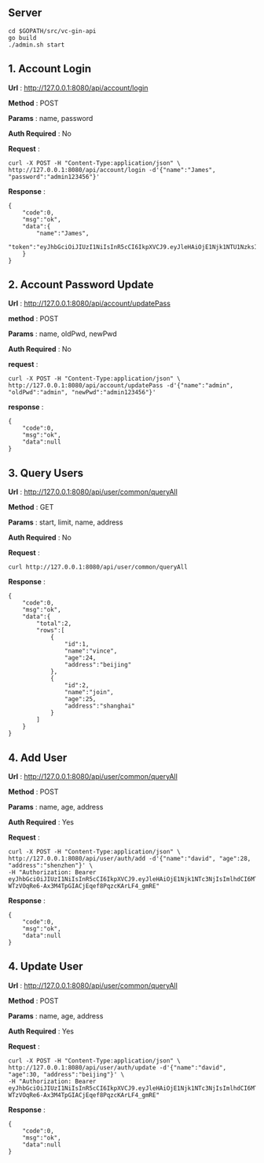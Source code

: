## Server
```shell script
cd $GOPATH/src/vc-gin-api
go build
./admin.sh start
```

## 1. Account Login

**Url** : http://127.0.0.1:8080/api/account/login

**Method** : POST

**Params** : name, password

**Auth Required** : No

**Request** :

```shell script
curl -X POST -H "Content-Type:application/json" \
http://127.0.0.1:8080/api/account/login -d'{"name":"James", "password":"admin123456"}'
```
**Response** :

```
{
    "code":0,
    "msg":"ok",
    "data":{
        "name":"James",
        "token":"eyJhbGciOiJIUzI1NiIsInR5cCI6IkpXVCJ9.eyJleHAiOjE1Njk1NTU1NzksImlhdCI6MTU2OTU1NTI3OSwiaWQiOjEsIm5iZiI6MTU2OTU1NTI3OSwidXNlcm5hbWUiOiJKYW1lcyJ9.fsfgR494cmJiO7Jq0uRJqOdVGz9icZ5JnkHtWcbTiFs"
    }
}
```

## 2. Account Password Update

**Url** : http://127.0.0.1:8080/api/account/updatePass

**method** : POST

**Params** : name, oldPwd, newPwd

**Auth Required** : No

**request** :

```shell script
curl -X POST -H "Content-Type:application/json" \
http://127.0.0.1:8080/api/account/updatePass -d'{"name":"admin", "oldPwd":"admin", "newPwd":"admin123456"}'
```
**response** :

```
{
    "code":0,
    "msg":"ok",
    "data":null
}
```

## 3. Query Users

**Url** : http://127.0.0.1:8080/api/user/common/queryAll

**Method** : GET

**Params** : start, limit, name, address

**Auth Required** : No

**Request** :

```shell script
curl http://127.0.0.1:8080/api/user/common/queryAll
```

**Response**  :

```
{
    "code":0,
    "msg":"ok",
    "data":{
        "total":2,
        "rows":[
            {
                "id":1,
                "name":"vince",
                "age":24,
                "address":"beijing"
            },
            {
                "id":2,
                "name":"join",
                "age":25,
                "address":"shanghai"
            }
        ]
    }
}
```

## 4. Add User

**Url** : http://127.0.0.1:8080/api/user/common/queryAll

**Method** : POST

**Params** : name, age, address

**Auth Required** : Yes

**Request** :

```shell script
curl -X POST -H "Content-Type:application/json" \
http://127.0.0.1:8080/api/user/auth/add -d'{"name":"david", "age":28, "address":"shenzhen"}' \
-H "Authorization: Bearer eyJhbGciOiJIUzI1NiIsInR5cCI6IkpXVCJ9.eyJleHAiOjE1Njk1NTc3NjIsImlhdCI6MTU2OTU1NzE2MiwiaWQiOjEsIm5iZiI6MTU2OTU1NzE2MiwidXNlcm5hbWUiOiJKYW1lcyJ9.-WTzVOqRe6-Ax3M4TpGIACjEqef8PqzcKArLF4_gmRE"
```

**Response**  :
```shell script
{
    "code":0,
    "msg":"ok",
    "data":null
}
```

## 4. Update User

**Url** : http://127.0.0.1:8080/api/user/common/queryAll

**Method** : POST

**Params** : name, age, address

**Auth Required** : Yes

**Request** :

```shell script
curl -X POST -H "Content-Type:application/json" \
http://127.0.0.1:8080/api/user/auth/update -d'{"name":"david", "age":30, "address":"beijing"}' \
-H "Authorization: Bearer eyJhbGciOiJIUzI1NiIsInR5cCI6IkpXVCJ9.eyJleHAiOjE1Njk1NTc3NjIsImlhdCI6MTU2OTU1NzE2MiwiaWQiOjEsIm5iZiI6MTU2OTU1NzE2MiwidXNlcm5hbWUiOiJKYW1lcyJ9.-WTzVOqRe6-Ax3M4TpGIACjEqef8PqzcKArLF4_gmRE"
```

**Response**  :
```
{
    "code":0,
    "msg":"ok",
    "data":null
}
```